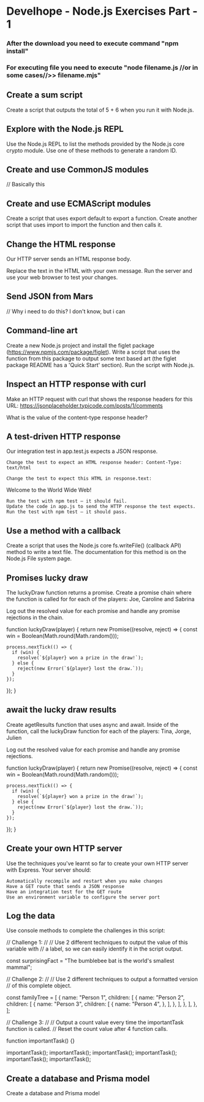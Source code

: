 # Develhope - Node.js Exercises Part - 1

### After the download you need to execute command "npm install"

### For executing file you need to execute "node filename.js //or in some cases//>> filename.mjs"

## Create a sum script

Create a script that outputs the total of 5 + 6 when you run it with Node.js.

## Explore with the Node.js REPL

Use the Node.js REPL to list the methods provided by the Node.js core crypto module. Use one of these methods to generate a random ID.

## Create and use CommonJS modules

// Basically this

## Create and use ECMAScript modules

Create a script that uses export default to export a function. Create another script that uses import to import the function and then calls it.

## Change the HTML response

Our HTTP server sends an HTML response body.

Replace the text in the HTML with your own message. Run the server and use your web browser to test your changes.

## Send JSON from Mars

// Why i need to do this? I don't know, but i can

## Command-line art

Create a new Node.js project and install the figlet package (https://www.npmjs.com/package/figlet). Write a script that uses the function from this package to output some text based art (the figlet package README has a 'Quick Start' section). Run the script with Node.js.

## Inspect an HTTP response with curl

Make an HTTP request with curl that shows the response headers for this URL: https://jsonplaceholder.typicode.com/posts/1/comments

What is the value of the content-type response header?

## A test-driven HTTP response

Our integration test in app.test.js expects a JSON response.

    Change the test to expect an HTML response header: Content-Type: text/html

    Change the test to expect this HTML in response.text:

Welcome to the World Wide Web!

    Run the test with npm test — it should fail.
    Update the code in app.js to send the HTTP response the test expects.
    Run the test with npm test — it should pass.

## Use a method with a callback 

Create a script that uses the Node.js core fs.writeFile() (callback API) method to write a text file. The documentation for this method is on the Node.js File system page.

## Promises lucky draw

The luckyDraw function returns a promise. Create a promise chain where the function is called for for each of the players: Joe, Caroline and Sabrina

Log out the resolved value for each promise and handle any promise rejections in the chain.

function luckyDraw(player) {
  return new Promise((resolve, reject) => {
    const win = Boolean(Math.round(Math.random()));

    process.nextTick(() => {
      if (win) {
        resolve(`${player} won a prize in the draw!`);
      } else {
        reject(new Error(`${player} lost the draw.`));
      }
    });
  });
}

## await the lucky draw results

Create agetResults function that uses async and await. Inside of the function, call the luckyDraw function for each of the players: Tina, Jorge, Julien

Log out the resolved value for each promise and handle any promise rejections.

function luckyDraw(player) {
  return new Promise((resolve, reject) => {
    const win = Boolean(Math.round(Math.random()));

    process.nextTick(() => {
      if (win) {
        resolve(`${player} won a prize in the draw!`);
      } else {
        reject(new Error(`${player} lost the draw.`));
      }
    });
  });
}

## Create your own HTTP server

Use the techniques you've learnt so far to create your own HTTP server with Express. Your server should:

    Automatically recompile and restart when you make changes
    Have a GET route that sends a JSON response
    Have an integration test for the GET route
    Use an environment variable to configure the server port

## Log the data

Use console methods to complete the challenges in this script:

// Challenge 1:
//
// Use 2 different techniques to output the value of this variable with
// a label, so we can easily identify it in the script output.

const surprisingFact = "The bumblebee bat is the world's smallest mammal";

// Challenge 2:
//
// Use 2 different techniques to output a formatted version
// of this complete object.

const familyTree = [
  {
    name: "Person 1",
    children: [
      {
        name: "Person 2",
        children: [
          {
            name: "Person 3",
            children: [
              {
                name: "Person 4",
              },
            ],
          },
        ],
      },
    ],
  },
];

// Challenge 3:
//
// Output a count value every time the importantTask function is called.
// Reset the count value after 4 function calls.

function importantTask() {}

importantTask();
importantTask();
importantTask();
importantTask();
importantTask();
importantTask();


## Create a database and Prisma model 

Create a database and Prisma model
